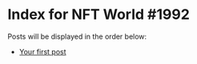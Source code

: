 # Index for NFT World #1992
Posts will be displayed in the order below:

- [Your first post](./001-first.md)

